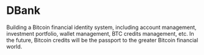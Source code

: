 # DBank
Building a Bitcoin financial identity system, including account management, investment portfolio, wallet management, BTC credits management, etc. In the future, Bitcoin credits will be the passport to the greater Bitcoin financial world.